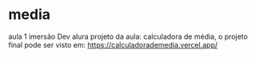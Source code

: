 # media
aula 1 imersão Dev alura 
projeto da aula: calculadora de média, o projeto final pode ser visto em:
https://calculadorademedia.vercel.app/
